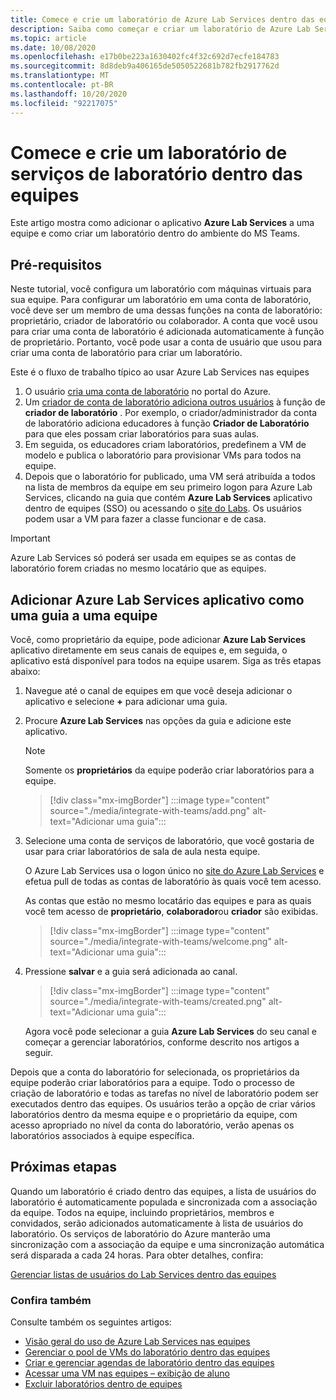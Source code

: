 ```yaml
---
title: Comece e crie um laboratório de Azure Lab Services dentro das equipes
description: Saiba como começar e criar um laboratório de Azure Lab Services dentro das equipes.
ms.topic: article
ms.date: 10/08/2020
ms.openlocfilehash: e17b0be223a1630402fc4f32c692d7ecfe184783
ms.sourcegitcommit: 8d8deb9a406165de5050522681b782fb2917762d
ms.translationtype: MT
ms.contentlocale: pt-BR
ms.lasthandoff: 10/20/2020
ms.locfileid: "92217075"
---
```

# <a name="get-started-and-create-a-lab-services-lab-within-teams"></a>Comece e crie um laboratório de serviços de laboratório dentro das equipes

Este artigo mostra como adicionar o aplicativo **Azure Lab Services** a uma equipe e como criar um laboratório dentro do ambiente do MS Teams.

## <a name="prerequisites"></a>Pré-requisitos

Neste tutorial, você configura um laboratório com máquinas virtuais para sua equipe. Para configurar um laboratório em uma conta de laboratório, você deve ser um membro de uma dessas funções na conta de laboratório: proprietário, criador de laboratório ou colaborador. A conta que você usou para criar uma conta de laboratório é adicionada automaticamente à função de proprietário. Portanto, você pode usar a conta de usuário que usou para criar uma conta de laboratório para criar um laboratório.

Este é o fluxo de trabalho típico ao usar Azure Lab Services nas equipes

1. O usuário [cria uma conta de laboratório](tutorial-setup-lab-account.md#create-a-lab-account) no portal do Azure.
1. Um [criador de conta de laboratório adiciona outros usuários](tutorial-setup-lab-account.md#add-a-user-to-the-lab-creator-role) à função de **criador de laboratório** . Por exemplo, o criador/administrador da conta de laboratório adiciona educadores à função **Criador de Laboratório** para que eles possam criar laboratórios para suas aulas.
1. Em seguida, os educadores criam laboratórios, predefinem a VM de modelo e publica o laboratório para provisionar VMs para todos na equipe.
1. Depois que o laboratório for publicado, uma VM será atribuída a todos na lista de membros da equipe em seu primeiro logon para Azure Lab Services, clicando na guia que contém **Azure Lab Services** aplicativo dentro de equipes (SSO) ou acessando o [site do Labs](https://labs.azure.com). Os usuários podem usar a VM para fazer a classe funcionar e de casa.

> [!IMPORTANT]
> Azure Lab Services só poderá ser usada em equipes se as contas de laboratório forem criadas no mesmo locatário que as equipes.

## <a name="add-azure-lab-services-app-as-a-tab-to-a-team"></a>Adicionar Azure Lab Services aplicativo como uma guia a uma equipe

Você, como proprietário da equipe, pode adicionar **Azure Lab Services** aplicativo diretamente em seus canais de equipes e, em seguida, o aplicativo está disponível para todos na equipe usarem. Siga as três etapas abaixo:

1. Navegue até o canal de equipes em que você deseja adicionar o aplicativo e selecione **+** para adicionar uma guia. 
1. Procure **Azure Lab Services** nas opções da guia e adicione este aplicativo. 

    > [!NOTE]
    > Somente os **proprietários** da equipe poderão criar laboratórios para a equipe.

    > [!div class="mx-imgBorder"]
    > :::image type="content" source="./media/integrate-with-teams/add.png" alt-text="Adicionar uma guia":::
1. Selecione uma conta de serviços de laboratório, que você gostaria de usar para criar laboratórios de sala de aula nesta equipe. 

    O Azure Lab Services usa o logon único no [site do Azure Lab Services](https://labs.azure.com) e efetua pull de todas as contas de laboratório às quais você tem acesso. 

    As contas que estão no mesmo locatário das equipes e para as quais você tem acesso de **proprietário**, **colaborador**ou **criador** são exibidas. 

    > [!div class="mx-imgBorder"]
    > :::image type="content" source="./media/integrate-with-teams/welcome.png" alt-text="Adicionar uma guia":::
1. Pressione **salvar** e a guia será adicionada ao canal.

    > [!div class="mx-imgBorder"]
    > :::image type="content" source="./media/integrate-with-teams/created.png" alt-text="Adicionar uma guia":::

    Agora você pode selecionar a guia **Azure Lab Services** do seu canal e começar a gerenciar laboratórios, conforme descrito nos artigos a seguir.

Depois que a conta do laboratório for selecionada, os proprietários da equipe poderão criar laboratórios para a equipe. Todo o processo de criação de laboratório e todas as tarefas no nível de laboratório podem ser executados dentro das equipes. Os usuários terão a opção de criar vários laboratórios dentro da mesma equipe e o proprietário da equipe, com acesso apropriado no nível da conta do laboratório, verão apenas os laboratórios associados à equipe específica.

## <a name="next-steps"></a>Próximas etapas

Quando um laboratório é criado dentro das equipes, a lista de usuários do laboratório é automaticamente populada e sincronizada com a associação da equipe. Todos na equipe, incluindo proprietários, membros e convidados, serão adicionados automaticamente à lista de usuários do laboratório. Os serviços de laboratório do Azure manterão uma sincronização com a associação da equipe e uma sincronização automática será disparada a cada 24 horas. Para obter detalhes, confira:

[Gerenciar listas de usuários do Lab Services dentro das equipes](how-to-manage-user-lists-within-teams.md)

### <a name="see-also"></a>Confira também

Consulte também os seguintes artigos:

- [Visão geral do uso de Azure Lab Services nas equipes](lab-services-within-teams-overview.md)
- [Gerenciar o pool de VMs do laboratório dentro das equipes](how-to-manage-vm-pool-within-teams.md)
- [Criar e gerenciar agendas de laboratório dentro das equipes](how-to-create-schedules-within-teams.md)
- [Acessar uma VM nas equipes – exibição de aluno](how-to-access-vm-for-students-within-teams.md)
- [Excluir laboratórios dentro de equipes](how-to-delete-lab-within-teams.md)
